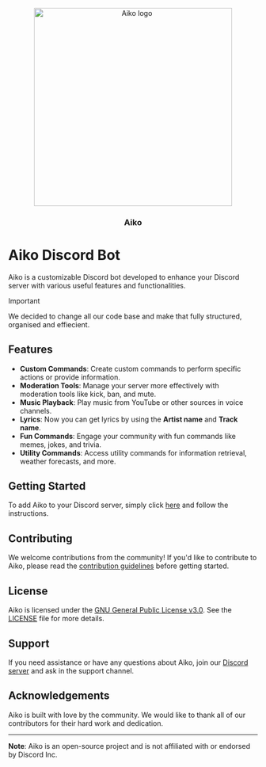 
<p align="center">
  <a href="https://github.com/Aiko-Discord-Bot/Aiko">
  <img src="assets/Aiko.png" alt="Aiko logo" height="400"/>
     </a>

   <h3 align="center">Aiko</h3>
   </p>

# Aiko Discord Bot

Aiko is a customizable Discord bot developed to enhance your Discord server with various useful features and functionalities.
> [!IMPORTANT]
> We decided to change all our code base and make that fully structured, organised and effiecient.

## Features

- **Custom Commands**: Create custom commands to perform specific actions or provide information.
- **Moderation Tools**: Manage your server more effectively with moderation tools like kick, ban, and mute.
- **Music Playback**: Play music from YouTube or other sources in voice channels.
- **Lyrics**: Now you can get lyrics by using the **Artist name** and **Track name**.
- **Fun Commands**: Engage your community with fun commands like memes, jokes, and trivia.
- **Utility Commands**: Access utility commands for information retrieval, weather forecasts, and more.

## Getting Started

To add Aiko to your Discord server, simply click [here](#) and follow the instructions.

## Contributing

We welcome contributions from the community! If you'd like to contribute to Aiko, please read the [contribution guidelines](CONTRIBUTING.md) before getting started.

## License

Aiko is licensed under the [GNU General Public License v3.0](LICENSE). See the [LICENSE](LICENSE) file for more details.

## Support

If you need assistance or have any questions about Aiko, join our [Discord server](https://discord.gg/YgEWR9mKU9) and ask in the support channel.

## Acknowledgements

Aiko is built with love by the community. We would like to thank all of our contributors for their hard work and dedication.

---

**Note**: Aiko is an open-source project and is not affiliated with or endorsed by Discord Inc.
